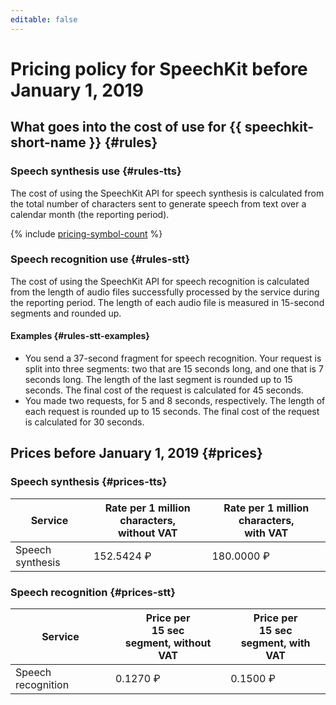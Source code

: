 ```yaml
---
editable: false
---
```

# Pricing policy for SpeechKit before January 1, 2019

## What goes into the cost of use for {{ speechkit-short-name }} {#rules}

### Speech synthesis use {#rules-tts}

The cost of using the SpeechKit API for speech synthesis is calculated from the total number of characters sent to generate speech from text over a calendar month (the reporting period).

{% include [pricing-symbol-count](../../_includes/pricing-symbol-count.md) %}

### Speech recognition use {#rules-stt}

The cost of using the SpeechKit API for speech recognition is calculated from the length of audio files successfully processed by the service during the reporting period. The length of each audio file is measured in 15-second segments and rounded up.

#### Examples {#rules-stt-examples}

- You send a 37-second fragment for speech recognition. Your request is split into three segments: two that are 15 seconds long, and one that is 7 seconds long. The length of the last segment is rounded up to 15 seconds. The final cost of the request is calculated for 45 seconds.
- You made two requests, for 5 and 8 seconds, respectively. The length of each request is rounded up to 15 seconds. The final cost of the request is calculated for 30 seconds.

## Prices before January 1, 2019 {#prices}

### Speech synthesis {#prices-tts}

| Service | Rate per 1 million characters,<br/>without VAT | Rate per 1 million characters,<br/>with VAT |
| ----- | ----- | ----- |
| Speech synthesis | 152.5424 ₽ | 180.0000 ₽ |

### Speech recognition {#prices-stt}

| Service | Price per<br/>15 sec<br/> segment, without VAT | Price per<br/>15 sec<br/> segment, with VAT |
| ----- | ----- | ----- |
| Speech recognition | 0.1270 ₽ | 0.1500 ₽ |

